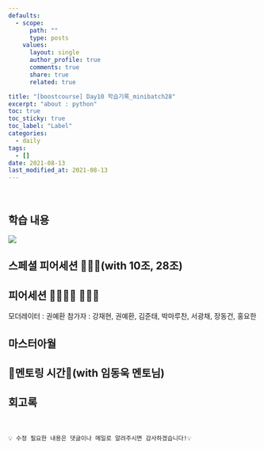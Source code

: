 ```yaml
---
defaults:
  - scope:
      path: ""
      type: posts
    values:
      layout: single
      author_profile: true
      comments: true
      share: true
      related: true

title: "[boostcourse] Day10 학습기록_minibatch28"
excerpt: "about : python"
toc: true
toc_sticky: true
toc_label: "Label"
categories:
  - daily
tags:
  - []
date: 2021-08-13
last_modified_at: 2021-08-13
---
```

<br>

## 학습 내용

<a href="https://hongsusoo.github.io/ai/vector"><img src="https://img.shields.io/badge/-vector-red"/></a>


## 스페셜 피어세션 👨‍👨‍👦(with 10조, 28조)


## 피어세션 👨‍👨‍👦‍👦 👨‍👨‍👦 

모더레이터 : 권예환
참가자 : 강재현, 권예환, 김준태, 박마루찬, 서광채, 장동건, 홍요한


## 마스터아월


## 🎈멘토링 시간🎈(with 임동욱 멘토님)


## 회고록



<br>

```
💡 수정 필요한 내용은 댓글이나 메일로 알려주시면 감사하겠습니다!💡 
```
